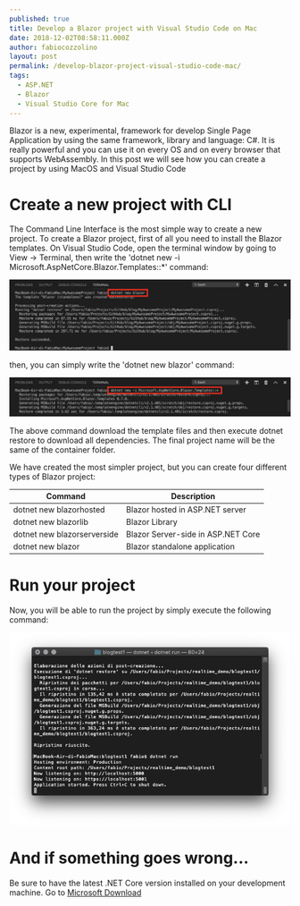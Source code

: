 ```yaml
---
published: true
title: Develop a Blazor project with Visual Studio Code on Mac
date: 2018-12-02T08:58:11.000Z
author: fabiocozzolino
layout: post
permalink: /develop-blazor-project-visual-studio-code-mac/
tags:
  - ASP.NET
  - Blazor
  - Visual Studio Core for Mac
---
```

Blazor is a new, experimental, framework for develop Single Page Application by using the same framework, library and language: C#. It is really powerful and you can use it on every OS and on every browser that supports WebAssembly.
In this post we will see how you can create a project by using MacOS and Visual Studio Code

# Create a new project with CLI
The Command Line Interface is the most simple way to create a new project. To create a Blazor project, first of all you need to install the Blazor templates. On Visual Studio Code, open the terminal window by going to View -> Terminal, then write the 'dotnet new -i Microsoft.AspNetCore.Blazor.Templates::*' command:

![Install Blazor templates](/assets/img/dotnet-install-blazor-templates.png)

then, you can simply write the 'dotnet new blazor' command:

![Create new Blazor project](/assets/img/dotnet-new-blazor.png)

The above command download the template files and then execute dotnet restore to download all dependencies. The final project name will be the same of the container folder.

We have created the most simpler project, but you can create four different types of Blazor project:

Command | Description
------------ | -------------
dotnet new blazorhosted | Blazor hosted in ASP.NET server
dotnet new blazorlib | Blazor Library
dotnet new blazorserverside | Blazor Server-side in ASP.NET Core
dotnet new blazor | Blazor standalone application


# Run your project
Now, you will be able to run the project by simply execute the following command:

![Run a Blazor app on mac](/assets/img/dotnet-run.png)

# And if something goes wrong...
Be sure to have the latest .NET Core version installed on your development machine. Go to [Microsoft Download](https://dotnet.microsoft.com/download)

